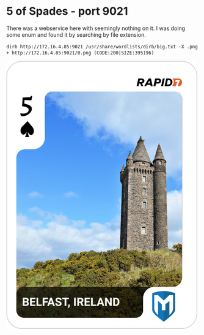 # 5 of Spades - port 9021

There was a webservice here with seemingly nothing on it. I was doing some enum and found it by searching by file extension.

```
dirb http://172.16.4.85:9021 /usr/share/wordlists/dirb/big.txt -X .png
+ http://172.16.4.85:9021/0.png (CODE:200|SIZE:395196)
```

![5 of spades](5_of_spades.png)
